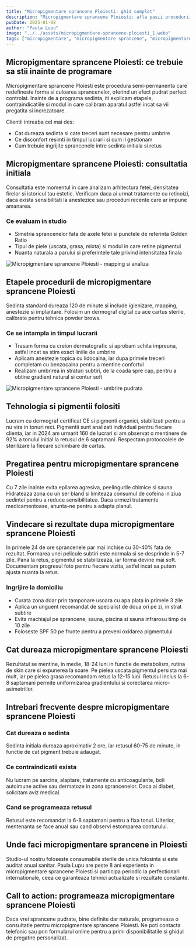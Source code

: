 ```yaml
---
title: "Micropigmentare sprancene Ploiesti: ghid complet"
description: "Micropigmentare sprancene Ploiesti: afla pasii procedurii, tehnologia folosita, cum trebuiesc ingrijite si cat dureaza rezultatele."
pubDate: 2025-01-08
author: "Paula Lupu"
image: "../../assets/micropigmentare-sprancene-ploiesti_1.webp"
tags: ["micropigmentare", "micropigmentare sprancene", "micropigmentare sprancene ploiesti"]
---
```


## Micropigmentare sprancene Ploiesti: ce trebuie sa stii inainte de programare

Micropigmentare sprancene Ploiesti este procedura semi-permanenta care redefineste forma si culoarea sprancenelor, oferind un efect pudrat perfect controlat. Inainte de a programa sedinta, iti explicam etapele, contraindicatiile si modul in care calibram aparatul astfel incat sa vii pregatita si increzatoare.

Clientii intreaba cel mai des:
- Cat dureaza sedinta si cate treceri sunt necesare pentru umbrire
- Ce disconfort resimti in timpul lucrarii si cum il gestionam
- Cum trebuie ingrijite sprancenele intre sedinta initiala si retus

## Micropigmentare sprancene Ploiesti: consultatia initiala

Consultatia este momentul in care analizam arhitectura fetei, densitatea firelor si istoricul tau estetic. Verificam daca ai urmat tratamente cu retinoizi, daca exista sensibilitati la anestezice sau proceduri recente care ar impune amanarea.

### Ce evaluam in studio

- Simetria sprancenelor fata de axele fetei si punctele de referinta Golden Ratio
- Tipul de piele (uscata, grasa, mixta) si modul in care retine pigmentul
- Nuanta naturala a parului si preferintele tale privind intensitatea finala

![Micropigmentare sprancene Ploiesti - mapping si analiza](../../assets/micropigmentare-sprancene-ploiesti_1.webp)

## Etapele procedurii de micropigmentare sprancene Ploiesti

Sedinta standard dureaza 120 de minute si include igienizare, mapping, anestezie si implantare. Folosim un dermograf digital cu ace cartus sterile, calibrate pentru tehnica powder brows.

### Ce se intampla in timpul lucrarii

- Trasam forma cu creion dermatografic si aprobam schita impreuna, astfel incat sa stim exact liniile de umbrire
- Aplicam anestezie topica cu lidocaina, iar dupa primele treceri completam cu benzocaina pentru a mentine confortul
- Realizam umbrirea in straturi subtiri, de la coada spre cap, pentru a obtine gradient natural si contur soft

![Micropigmentare sprancene Ploiesti - umbrire pudrata](../../assets/micropigmentare-sprancene-ploiesti_2.webp)

## Tehnologia si pigmentii folositi

Lucram cu dermograf certificat CE si pigmenti organici, stabilizati pentru a nu vira in tonuri reci. Pigmentii sunt analizati individual pentru fiecare clienta, iar in 2024 am urmarit 160 de lucrari si am observat o mentinere de 92% a tonului initial la retusul de 6 saptamani. Respectam protocoalele de sterilizare la fiecare schimbare de cartus.

## Pregatirea pentru micropigmentare sprancene Ploiesti

Cu 7 zile inainte evita epilarea agresiva, peelingurile chimice si sauna. Hidrateaza zona cu un ser bland si limiteaza consumul de cofeina in ziua sedintei pentru a reduce sensibilitatea. Daca urmezi tratamente medicamentoase, anunta-ne pentru a adapta planul.

## Vindecare si rezultate dupa micropigmentare sprancene Ploiesti

In primele 24 de ore sprancenele par mai inchise cu 30-40% fata de rezultat. Formarea unei pelicule subtiri este normala si se desprinde in 5-7 zile. Pana la retus, pigmentul se stabilizeaza, iar forma devine mai soft. Documentam progresul foto pentru fiecare vizita, astfel incat sa putem ajusta nuanta la retus.

### Ingrijire la domiciliu

- Curata zona doar prin tamponare usoara cu apa plata in primele 3 zile
- Aplica un unguent recomandat de specialist de doua ori pe zi, in strat subtire
- Evita machiajul pe sprancene, sauna, piscina si sauna infrarosu timp de 10 zile
- Foloseste SPF 50 pe frunte pentru a preveni oxidarea pigmentului

## Cat dureaza micropigmentare sprancene Ploiesti

Rezultatul se mentine, in medie, 18-24 luni in functie de metabolism, rutina de skin care si expunerea la soare. Pe pielea uscata pigmentul persista mai mult, iar pe pielea grasa recomandam retus la 12-15 luni. Retusul inclus la 6-8 saptamani permite uniformizarea gradientului si corectarea micro-asimetriilor.

## Intrebari frecvente despre micropigmentare sprancene Ploiesti

### Cat dureaza o sedinta

Sedinta initiala dureaza aproximativ 2 ore, iar retusul 60-75 de minute, in functie de cat pigment trebuie adaugat.

### Ce contraindicatii exista

Nu lucram pe sarcina, alaptare, tratamente cu anticoagulante, boli autoimune active sau dermatoze in zona sprancenelor. Daca ai diabet, solicitam aviz medical.

### Cand se programeaza retusul

Retusul este recomandat la 6-8 saptamani pentru a fixa tonul. Ulterior, mentenanta se face anual sau cand observi estomparea conturului.

## Unde faci micropigmentare sprancene in Ploiesti

Studio-ul nostru foloseste consumabile sterile de unica folosinta si este auditat anual sanitar. Paula Lupu are peste 8 ani experienta in micropigmentare sprancene Ploiesti si participa periodic la perfectionari internationale, ceea ce garanteaza tehnici actualizate si rezultate constante.

## Call to action: programeaza micropigmentare sprancene Ploiesti

Daca vrei sprancene pudrate, bine definite dar naturale, programeaza o consultatie pentru micropigmentare sprancene Ploiesti. Ne poti contacta telefonic sau prin formularul online pentru a primi disponibilitatile si ghidul de pregatire personalizat.
